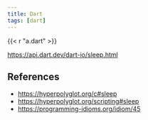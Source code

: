 ```yaml
---
title: Dart
tags: [dart]
---
```


{{< r "a.dart" >}}

<https://api.dart.dev/dart-io/sleep.html>

## References

- <https://hyperpolyglot.org/c#sleep>
- <https://hyperpolyglot.org/scripting#sleep>
- <https://programming-idioms.org/idiom/45>
